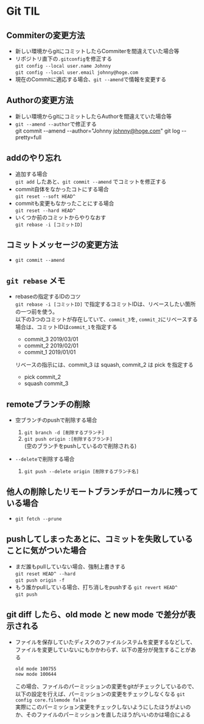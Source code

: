 # Git TIL
## Commiterの変更方法
  - 新しい環境からgitにコミットしたらCommiterを間違えていた場合等
  - リポジトリ直下の`.gitconfig`を修正する  
     `git config --local user.name Johnny`   
     `git config --local user.email johnny@hoge.com`
  - 現在のCommitに適応する場合、`git --amend`で情報を変更する

## Authorの変更方法
  - 新しい環境からgitにコミットしたらAuthorを間違えていた場合等
  - `git --amend --author`で修正する  
     git commit --amend --author="Johnny <johnny@hoge.com>"
     git log --pretty=full

## addのやり忘れ
  - 追加する場合  
    `git add` したあと、`git commit --amend` でコミットを修正する
  - commit自体をなかったコトにする場合  
    `git reset --soft HEAD^`
  - commitも変更もなかったことにする場合  
    `git reset --hard HEAD^`
  - いくつか前のコミットからやりなおす  
    `git rebase -i [コミットID]`

## コミットメッセージの変更方法
  - `git commit --amend`

## `git rebase` メモ
  - rebaseの指定するIDのコツ  
    `git rebase -i [コミットID]` で指定するコミットIDは、リベースしたい箇所の一つ前を使う。  
    以下の3つのコミットが存在していて、`commit_3`を, `commit_2`にリベースする場合は、コミットIDは`commit_1`を指定する  
      - commit_3 2019/03/01
      - commit_2 2019/02/01
      - commit_1 2019/01/01

    リベースの指示には、commit_3 は squash, commit_2 は pick を指定する  
      - pick commit_2
      - squash commit_3

## remoteブランチの削除
  - 空ブランチのpushで削除する場合  
    1. `git branch -d [削除するブランチ]`
    1. `git push origin :[削除するブランチ]`  
      (空のブランチをpushしているので削除される)

   - `--delete`で削除する場合
     1. `git push --delete origin [削除するブランチ名]`

## 他人の削除したリモートブランチがローカルに残っている場合
  - `git fetch --prune`

## pushしてしまったあとに、コミットを失敗していることに気がついた場合
  - まだ誰もpullしていない場合、強制上書きする  
    `git reset HEAD^ --hard`  
    `git push origin -f`  
  - もう誰かpullしている場合、打ち消しをpushする
    `git revert HEAD^`  
    `git push`

## git diff したら、old mode と new mode で差分が表示される
  - ファイルを保存していたディスクのファイルシステムを変更するなどして、ファイルを変更していないにもかかわらず、以下の差分が発生することがある  
    
      `old mode 100755`  
      `new mode 100644`  
    
    この場合、ファイルのパーミッションの変更をgitがチェックしているので、
  以下の設定を行えば、パーミッションの変更をチェックしなくなる
    `git config core.filemode false`  
  実際にこのパーミッション変更をチェックしないようにしたほうがよいのか、そのファイルのパーミッションを直したほうがいいのかは場合による
